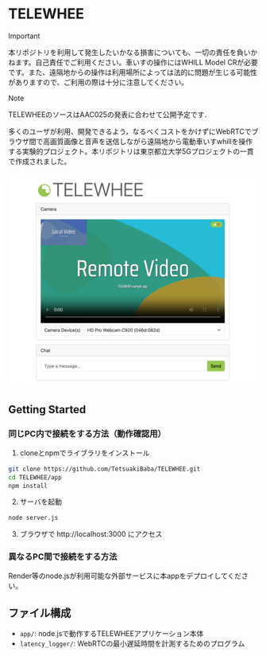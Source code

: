 # TELEWHEE
> [!IMPORTANT]
> 本リポジトリを利用して発生したいかなる損害についても、一切の責任を負いかねます。自己責任でご利用ください。車いすの操作にはWHILL Model CRが必要です。また、遠隔地からの操作は利用場所によっては法的に問題が生じる可能性がありますので、ご利用の際は十分に注意してください。

> [!Note]
> TELEWHEEのソースはAAC025の発表に合わせて公開予定です．

多くのユーザが利用、開発できるよう，なるべくコストをかけずにWebRTCでブラウザ間で高画質画像と音声を送信しながら遠隔地から電動車いすwhillを操作する実験的プロジェクト。本リポジトリは東京都立大学5Gプロジェクトの一貫で作成されました。

![TELEWHEE](./app/screenshot.png)
## Getting Started
### 同じPC内で接続をする方法（動作確認用）
1. cloneとnpmでライブラリをインストール
```bash
git clone https://github.com/TetsuakiBaba/TELEWHEE.git
cd TELEWHEE/app
npm install
```
2. サーバを起動
```bash
node server.js
```
3. ブラウザで http://localhost:3000 にアクセス

### 異なるPC間で接続をする方法
Render等のnode.jsが利用可能な外部サービスに本appをデプロイしてください。

## ファイル構成
- `app/`: node.jsで動作するTELEWHEEアプリケーション本体
- `latency_logger/`: WebRTCの最小遅延時間を計測するためのプログラム